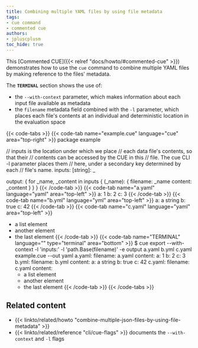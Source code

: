 ```yaml
---
title: Combining multiple YAML files by using file metadata
tags:
- cue command
- commented cue
authors:
- jpluscplusm
toc_hide: true
---
```


This [Commented CUE]({{< relref "docs/howto/#commented-cue" >}}) demonstrates
how to use the `cue` command to combine multiple YAML files by making reference
to the files' metadata.

The **`TERMINAL`** section shows the use of:
- the `--with-context` parameter, which makes information about each input file
  available as metadata
- the `filename` metadata field combined with the `-l` parameter, which places
  each file's contents at an individual and deterministic location in the
  evaluation space

{{< code-tabs >}}
{{< code-tab name="example.cue" language="cue"  area="top-right" >}}
package example

// inputs is the location under which we place
// each data file's contents, so that their
// contents can be accessed by the CUE in this
// file. The cue CLI -l parameter places them
// here, under a secondary key determined by each
// file's name.
inputs: [string]: _

output: {
	for _name, _content in inputs {
		(_name): {
			filename: _name
			content:  _content
		}
	}
}
{{< /code-tab >}}
{{< code-tab name="a.yaml" language="yaml"  area="top-left" >}}
a: 1
b: 2
c: 3
{{< /code-tab >}}
{{< code-tab name="b.yml" language="yml"  area="top-left" >}}
a: a string
b: true
c: 42
{{< /code-tab >}}
{{< code-tab name="c.yaml" language="yaml"  area="top-left" >}}
- a list element
- another element
- the last element
{{< /code-tab >}}
{{< code-tab name="TERMINAL" language="" type="terminal" area="bottom" >}}
$ cue export --with-context -l 'inputs:' -l 'path.Base(filename)' -e output a.yaml b.yml c.yaml example.cue --out yaml
a.yaml:
  filename: a.yaml
  content:
    a: 1
    b: 2
    c: 3
b.yml:
  filename: b.yml
  content:
    a: a string
    b: true
    c: 42
c.yaml:
  filename: c.yaml
  content:
    - a list element
    - another element
    - the last element
{{< /code-tab >}}
{{< /code-tabs >}}

## Related content

- {{< linkto/related/howto "combine-multiple-json-files-by-using-file-metadata" >}}
- {{< linkto/related/reference "cli/cue-flags" >}}
  documents the `--with-context` and `-l` flags
